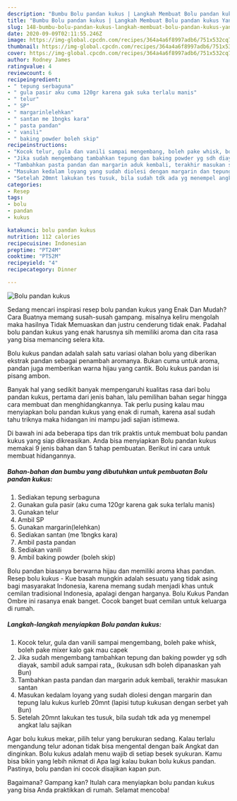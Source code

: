 ```yaml
---
description: "Bumbu Bolu pandan kukus | Langkah Membuat Bolu pandan kukus Yang Paling Enak"
title: "Bumbu Bolu pandan kukus | Langkah Membuat Bolu pandan kukus Yang Paling Enak"
slug: 148-bumbu-bolu-pandan-kukus-langkah-membuat-bolu-pandan-kukus-yang-paling-enak
date: 2020-09-09T02:11:55.246Z
image: https://img-global.cpcdn.com/recipes/364a4a6f8997adb6/751x532cq70/bolu-pandan-kukus-foto-resep-utama.jpg
thumbnail: https://img-global.cpcdn.com/recipes/364a4a6f8997adb6/751x532cq70/bolu-pandan-kukus-foto-resep-utama.jpg
cover: https://img-global.cpcdn.com/recipes/364a4a6f8997adb6/751x532cq70/bolu-pandan-kukus-foto-resep-utama.jpg
author: Rodney James
ratingvalue: 4
reviewcount: 6
recipeingredient:
- " tepung serbaguna"
- " gula pasir aku cuma 120gr karena gak suka terlalu manis"
- " telur"
- " SP"
- " margarinlelehkan"
- " santan me 1bngks kara"
- " pasta pandan"
- " vanili"
- " baking powder boleh skip"
recipeinstructions:
- "Kocok telur, gula dan vanili sampai mengembang, boleh pake whisk, boleh pake mixer kalo gak mau capek"
- "Jika sudah mengembang tambahkan tepung dan baking powder yg sdh diayak, sambil aduk sampai rata,, (kukusan sdh boleh dipanaskan yah Bun)"
- "Tambahkan pasta pandan dan margarin aduk kembali, terakhir masukan santan"
- "Masukan kedalam loyang yang sudah diolesi dengan margarin dan tepung lalu kukus kurleb 20mnt (lapisi tutup kukusan dengan serbet yah Bun)"
- "Setelah 20mnt lakukan tes tusuk, bila sudah tdk ada yg menempel angkat lalu sajikan"
categories:
- Resep
tags:
- bolu
- pandan
- kukus

katakunci: bolu pandan kukus 
nutrition: 112 calories
recipecuisine: Indonesian
preptime: "PT24M"
cooktime: "PT52M"
recipeyield: "4"
recipecategory: Dinner

---
```



![Bolu pandan kukus](https://img-global.cpcdn.com/recipes/364a4a6f8997adb6/751x532cq70/bolu-pandan-kukus-foto-resep-utama.jpg)

Sedang mencari inspirasi resep bolu pandan kukus yang Enak Dan Mudah? Cara Buatnya memang susah-susah gampang. misalnya keliru mengolah maka hasilnya Tidak Memuaskan dan justru cenderung tidak enak. Padahal bolu pandan kukus yang enak harusnya sih memiliki aroma dan cita rasa yang bisa memancing selera kita.

Bolu kukus pandan adalah salah satu variasi olahan bolu yang diberikan ekstrak pandan sebagai penambah aromanya. Bukan cuma untuk aroma, pandan juga memberikan warna hijau yang cantik. Bolu kukus pandan isi pisang ambon.

Banyak hal yang sedikit banyak mempengaruhi kualitas rasa dari bolu pandan kukus, pertama dari jenis bahan, lalu pemilihan bahan segar hingga cara membuat dan menghidangkannya. Tak perlu pusing kalau mau menyiapkan bolu pandan kukus yang enak di rumah, karena asal sudah tahu triknya maka hidangan ini mampu jadi sajian istimewa.


Di bawah ini ada beberapa tips dan trik praktis untuk membuat bolu pandan kukus yang siap dikreasikan. Anda bisa menyiapkan Bolu pandan kukus memakai 9 jenis bahan dan 5 tahap pembuatan. Berikut ini cara untuk membuat hidangannya.

<!--inarticleads1-->

##### Bahan-bahan dan bumbu yang dibutuhkan untuk pembuatan Bolu pandan kukus:

1. Sediakan  tepung serbaguna
1. Gunakan  gula pasir (aku cuma 120gr karena gak suka terlalu manis)
1. Gunakan  telur
1. Ambil  SP
1. Gunakan  margarin(lelehkan)
1. Sediakan  santan (me 1bngks kara)
1. Ambil  pasta pandan
1. Sediakan  vanili
1. Ambil  baking powder (boleh skip)


Bolu pandan biasanya berwarna hijau dan memiliki aroma khas pandan. Resep bolu kukus - Kue basah mungkin adalah sesuatu yang tidak asing bagi masyarakat Indonesia, karena memang sudah menjadi khas untuk cemilan tradisional Indonesia, apalagi dengan harganya. Bolu Kukus Pandan Ombre ini rasanya enak banget. Cocok banget buat cemilan untuk keluarga di rumah. 

<!--inarticleads2-->

##### Langkah-langkah menyiapkan Bolu pandan kukus:

1. Kocok telur, gula dan vanili sampai mengembang, boleh pake whisk, boleh pake mixer kalo gak mau capek
1. Jika sudah mengembang tambahkan tepung dan baking powder yg sdh diayak, sambil aduk sampai rata,, (kukusan sdh boleh dipanaskan yah Bun)
1. Tambahkan pasta pandan dan margarin aduk kembali, terakhir masukan santan
1. Masukan kedalam loyang yang sudah diolesi dengan margarin dan tepung lalu kukus kurleb 20mnt (lapisi tutup kukusan dengan serbet yah Bun)
1. Setelah 20mnt lakukan tes tusuk, bila sudah tdk ada yg menempel angkat lalu sajikan


Agar bolu kukus mekar, pilih telur yang berukuran sedang. Kalau terlalu mengandung telur adonan tidak bisa mengental dengan baik Angkat dan dinginkan. Bolu kukus adalah menu wajib di setiap besek syukuran. Kamu bisa bikin yang lebih nikmat di Apa lagi kalau bukan bolu kukus pandan. Pastinya, bolu pandan ini cocok disajikan kapan pun. 

Bagaimana? Gampang kan? Itulah cara menyiapkan bolu pandan kukus yang bisa Anda praktikkan di rumah. Selamat mencoba!

